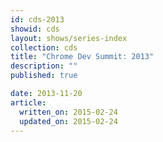```yaml
---
id: cds-2013
showid: cds
layout: shows/series-index
collection: cds
title: "Chrome Dev Summit: 2013"
description: ""
published: true

date: 2013-11-20
article:
  written_on: 2015-02-24
  updated_on: 2015-02-24
---
```


<!-- Playlist: https://www.youtube.com/playlist?list=PLOU2XLYxmsIJblRBPqrwisutm3dxoa43P -->
